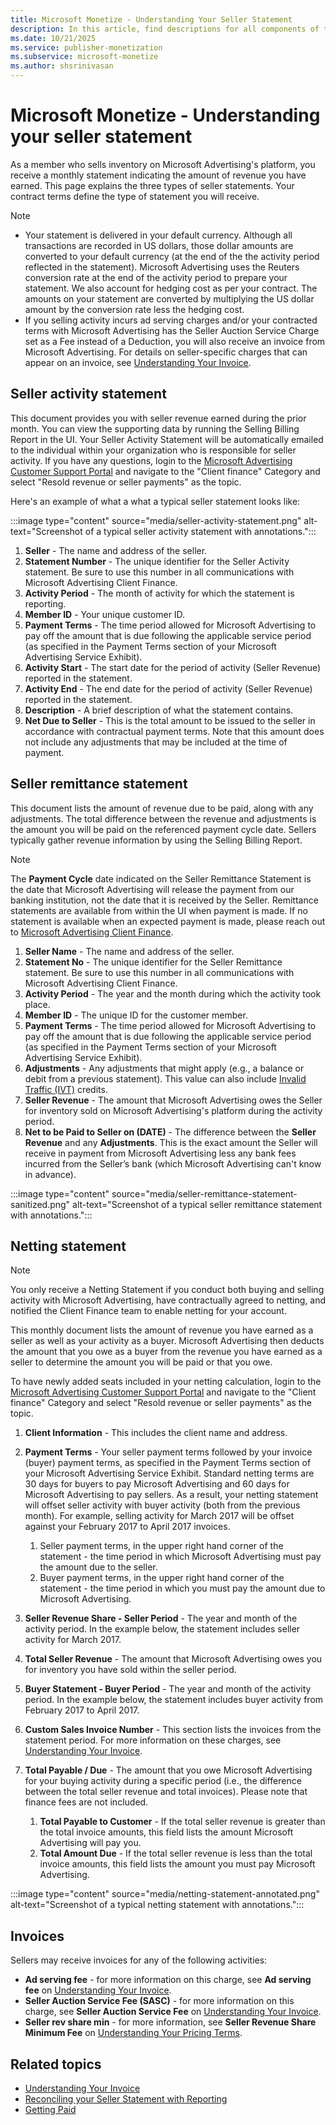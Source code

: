 ```yaml
---
title: Microsoft Monetize - Understanding Your Seller Statement
description: In this article, find descriptions for all components of typical seller statements.
ms.date: 10/21/2025
ms.service: publisher-monetization
ms.subservice: microsoft-monetize
ms.author: shsrinivasan
---
```


# Microsoft Monetize - Understanding your seller statement

As a member who sells inventory on Microsoft Advertising's platform, you receive a monthly statement indicating the amount of revenue you have earned. This page explains the three types of seller statements. Your contract terms define the type of statement you will receive.

> [!NOTE]
>
> - Your statement is delivered in your default currency. Although all transactions are recorded in US dollars, those dollar amounts are converted to your default currency (at the end of the the activity period reflected in the statement). Microsoft Advertising uses the Reuters conversion rate at the end of the activity period to prepare your statement. We also account for hedging cost as per your contract. The amounts on your statement are converted by multiplying the US dollar amount by the conversion rate less the hedging cost.
> - If you selling activity incurs ad serving charges and/or your contracted terms with Microsoft Advertising has the Seller Auction Service Charge set as a Fee instead of a Deduction, you will also receive an invoice from Microsoft Advertising. For details on seller-specific charges that can appear on an invoice, see [Understanding Your Invoice](understanding-your-invoice.md).

## Seller activity statement

This document provides you with seller revenue earned during the prior month. You can view the supporting data by running the Selling Billing Report in the UI. Your Seller Activity Statement will be automatically emailed to the individual within your organization who is responsible for seller activity. If you have any questions, login to the [Microsoft Advertising Customer Support Portal](https://support.ads.microsoft.com) and navigate to the "Client finance" Category and select "Resold revenue or seller payments" as the topic.
<!--Your Seller Activity Statement will be automatically emailed to the individual within your organization who is responsible for seller activity. If you have any questions, contact [Microsoft Advertising Client Finance](mailto:billing@xandr.com).-->

Here's an example of what a what a typical seller statement looks like:

:::image type="content" source="media/seller-activity-statement.png" alt-text="Screenshot of a typical seller activity statement with annotations.":::

1. **Seller** - The name and address of the seller.
1. **Statement Number** - The unique identifier for the Seller Activity statement. Be sure to use this number in all communications with Microsoft Advertising Client Finance.
1. **Activity Period** - The month of activity for which the statement is reporting.
1. **Member ID** - Your unique customer ID.
1. **Payment Terms** - The time period allowed for Microsoft Advertising to pay off the amount that is due following the applicable service period (as specified in the Payment Terms section of your Microsoft Advertising Service Exhibit).
1. **Activity Start** - The start date for the period of activity (Seller Revenue) reported in the statement.
1. **Activity End** - The end date for the period of activity (Seller Revenue) reported in the statement.
1. **Description** - A brief description of what the statement contains.
1. **Net Due to Seller** - This is the total amount to be issued to the seller in accordance with contractual payment terms. Note that this amount does not include any adjustments that may be included at the time of payment.

## Seller remittance statement

This document lists the amount of revenue due to be paid, along with any adjustments. The total difference between the revenue and adjustments is the amount you will be paid on the referenced payment cycle date. Sellers typically gather revenue information by using the Selling Billing Report.

> [!NOTE]
> The **Payment Cycle** date indicated on the Seller Remittance Statement is the date that Microsoft Advertising will release the payment from our banking institution, not the date that it is received by the Seller. Remittance statements are available from within the UI when payment is made. If no statement is available when an expected payment is made, please reach out to [Microsoft Advertising Client Finance](mailto:billing@xandr.com).

1. **Seller Name** - The name and address of the seller.
1. **Statement No** - The unique identifier for the Seller Remittance statement. Be sure to use this number in all communications with Microsoft Advertising Client Finance.
1. **Activity Period** - The year and the month during which the activity took place.
1. **Member ID** - The unique ID for the customer member.
1. **Payment Terms** - The time period allowed for Microsoft Advertising to pay off the amount that is due following the applicable service period (as specified in the Payment Terms section of your Microsoft Advertising Service Exhibit).
1. **Adjustments** - Any adjustments that might apply (e.g., a balance or debit from a previous statement). This value can also include [Invalid Traffic (IVT)](understanding-invalid-traffic.md) credits.
1. **Seller Revenue** - The amount that Microsoft Advertising owes the Seller for inventory sold on Microsoft Advertising's platform during the activity period.
1. **Net to be Paid to Seller on (DATE)** - The difference between the **Seller Revenue** and any **Adjustments**. This is the exact amount the Seller will receive in payment from Microsoft Advertising less any bank fees incurred from the Seller’s bank (which Microsoft Advertising can't know in advance).

:::image type="content" source="media/seller-remittance-statement-sanitized.png" alt-text="Screenshot of a typical seller remittance statement with annotations.":::

## Netting statement

> [!NOTE]
> You only receive a Netting Statement if you conduct both buying and selling activity with Microsoft Advertising, have contractually agreed to netting, and notified the Client Finance team to enable netting for your account.

This monthly document lists the amount of revenue you have earned as a seller as well as your activity as a buyer. Microsoft Advertising then deducts the amount that you owe as a buyer from the revenue you have earned as a seller to determine the amount you will be paid or that you owe.

To have newly added seats included in your netting calculation, login to the [Microsoft Advertising Customer Support Portal](https://support.ads.microsoft.com) and navigate to the "Client finance" Category and select "Resold revenue or seller payments" as the topic.

1. **Client Information** - This includes the client name and address.

1. **Payment Terms** - Your seller payment terms followed by your invoice (buyer) payment terms, as specified in the Payment Terms section of your Microsoft Advertising Service Exhibit. Standard netting terms are 30 days for buyers to pay Microsoft Advertising and 60 days for Microsoft Advertising to pay sellers. As a result, your netting statement will offset seller activity with buyer activity (both from the previous month). For example, selling activity for March 2017 will be offset against your February 2017 to April 2017 invoices.

    1. Seller payment terms, in the upper right hand corner of the statement - the time period in which Microsoft Advertising must pay the amount due to the seller.
    1. Buyer payment terms, in the upper right hand corner of the statement - the time period in which you must pay the amount due to Microsoft Advertising.

1. **Seller Revenue Share - Seller Period** - The year and month of the activity period. In the example below, the statement includes seller activity for March 2017.

1. **Total Seller Revenue** - The amount that Microsoft Advertising owes you for inventory you have sold within the seller period.

1. **Buyer Statement - Buyer Period** - The year and month of the activity period. In the example below, the statement includes buyer activity from February 2017 to April 2017.

1. **Custom Sales Invoice Number** - This section lists the invoices from the statement period. For more information on these charges, see [Understanding Your Invoice](understanding-your-invoice.md).

1. **Total Payable / Due** - The amount that you owe Microsoft Advertising for your buying activity during a specific period (i.e., the difference between the total seller revenue and total invoices). Please note that finance fees are not included.

    1. **Total Payable to Customer** - If the total seller revenue is greater than the total invoice amounts, this field lists the amount Microsoft Advertising will pay you.
    1. **Total Amount Due** - If the total seller revenue is less than the total invoice amounts, this field lists the amount you must pay Microsoft Advertising.

:::image type="content" source="media/netting-statement-annotated.png" alt-text="Screenshot of a typical netting statement with annotations.":::

## Invoices

Sellers may receive invoices for any of the following activities:

- **Ad serving fee** - for more information on this charge, see **Ad serving fee** on [Understanding Your Invoice](understanding-your-invoice.md).
- **Seller Auction Service Fee (SASC)** - for more information on this charge, see **Seller Auction Service Fee** on [Understanding Your Invoice](understanding-your-invoice.md).
- **Seller rev share min** - for more information, see **Seller Revenue Share Minimum Fee** on [Understanding Your Pricing Terms](understanding-your-pricing-terms.md).

## Related topics

- [Understanding Your Invoice](understanding-your-invoice.md)
- [Reconciling your Seller Statement with Reporting](reconciling-your-seller-statement-with-reporting.md)
- [Getting Paid](getting-paid-by-xandr.md)
